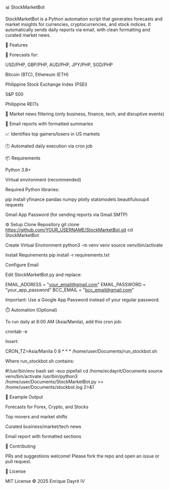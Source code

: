 📊 StockMarketBot

StockMarketBot is a Python automation script that generates forecasts and market insights for currencies, cryptocurrencies, and stock indices. It automatically sends daily reports via email, with clean formatting and curated market news.

🚀 Features

🔮 Forecasts for:

USD/PHP, GBP/PHP, AUD/PHP, JPY/PHP, SGD/PHP

Bitcoin (BTC), Ethereum (ETH)

Philippine Stock Exchange Index (PSEi)

S&P 500

Philippine REITs

📰 Market news filtering (only business, finance, tech, and disruptive events)

📧 Email reports with formatted summaries

📈 Identifies top gainers/losers in US markets

🕐 Automated daily execution via cron job

📦 Requirements

Python 3.8+

Virtual environment (recommended)

Required Python libraries:

pip install yfinance pandas numpy plotly statsmodels beautifulsoup4 requests


Gmail App Password (for sending reports via Gmail SMTP)

⚙️ Setup
Clone Repository
git clone https://github.com/YOUR_USERNAME/StockMarketBot.git
cd StockMarketBot

Create Virtual Environment
python3 -m venv venv
source venv/bin/activate

Install Requirements
pip install -r requirements.txt

Configure Email

Edit StockMarketBot.py and replace:

EMAIL_ADDRESS = "your_email@gmail.com"
EMAIL_PASSWORD = "your_app_password"
BCC_EMAIL = "bcc_email@gmail.com"


Important: Use a Google App Password instead of your regular password.

⏱️ Automation (Optional)

To run daily at 8:00 AM (Asia/Manila), add this cron job:

crontab -e


Insert:

CRON_TZ=Asia/Manila
0 8 * * * /home/user/Documents/run_stockbot.sh


Where run_stockbot.sh contains:

#!/usr/bin/env bash
set -euo pipefail
cd /home/ecdayrit/Documents
source venv/bin/activate
/usr/bin/python3 /home/user/Documents/StockMarketBot.py >> /home/user/Documents/stockbot.log 2>&1

📄 Example Output

Forecasts for Forex, Crypto, and Stocks

Top movers and market shifts

Curated business/market/tech news

Email report with formatted sections

🤝 Contributing

PRs and suggestions welcome! Please fork the repo and open an issue or pull request.

📜 License

MIT License © 2025 Enrique Dayrit IV
